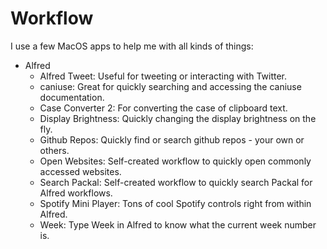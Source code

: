 # Workflow

I use a few MacOS apps to help me with all kinds of things:

* Alfred
  * Alfred Tweet: Useful for tweeting or interacting with Twitter.
  * caniuse: Great for quickly searching and accessing the caniuse documentation.
  * Case Converter 2: For converting the case of clipboard text.
  * Display Brightness: Quickly changing the display brightness on the fly.
  * Github Repos: Quickly find or search github repos - your own or others.
  * Open Websites: Self-created workflow to quickly open commonly accessed websites.
  * Search Packal: Self-created workflow to quickly search Packal for Alfred workflows.
  * Spotify Mini Player: Tons of cool Spotify controls right from within Alfred.
  * Week: Type Week in Alfred to know what the current week number is.
